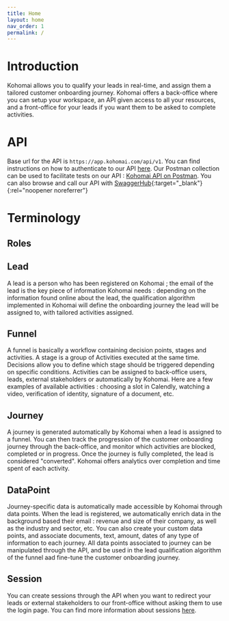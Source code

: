 ```yaml
---
title: Home
layout: home
nav_order: 1
permalink: /
---
```


# Introduction

Kohomai allows you to qualify your leads in real-time, and assign them a tailored customer onboarding journey.
Kohomai offers a back-office where you can setup your workspace, an API given access to all your resources, and a front-office for your leads if you want them to be asked to complete activities.

# API

Base url for the API is ``https://app.kohomai.com/api/v1``.
You can find instructions on how to authenticate to our API [here](/pages/API%20authentication.html).
Our Postman collection can be used to facilitate tests on our API : [Kohomai API on Postman](https://kohomai.postman.co/workspace/Kohomai~79462e29-fc9a-4b2c-8d41-bc662701b9da/collection/19855856-94cfa45e-58ff-4eeb-b1a3-7137759a6e4c?action=share&creator=19855856).
You can also browse and call our API with [SwaggerHub](https://app.swaggerhub.com/apis-docs/Kohomai/api/1.0.0){:target="_blank"}{:rel="noopener noreferrer"}

# Terminology

## Roles

## Lead

A lead is a person who has been registered on Kohomai ; the email of the lead is the key piece of information Kohomai needs : depending on the information found online about the lead, the qualification algorithm implemented in Kohomai will define the onboarding journey the lead will be assigned to, with tailored activities assigned.

## Funnel

A funnel is basically a workflow containing decision points, stages and activities. A stage is a group of Activities executed at the same time. Decisions allow you to define which stage should be triggered depending on specific conditions. Activities can be assigned to back-office users, leads, external stakeholders or automatically by Kohomai. Here are a few examples of available activities : choosing a slot in Calendly, watching a video, verification of identity, signature of a document, etc.

## Journey

A journey is generated automatically by Kohomai when a lead is assigned to a funnel. You can then track the progression of the customer onboarding journey through the back-office, and monitor which activities are blocked, completed or in progress. Once the journey is fully completed, the lead is considered "converted". Kohomai offers analytics over completion and time spent of each activity.

## DataPoint

Journey-specific data is automatically made accessible by Kohomai through data points. When the lead is registered, we automatically enrich data in the background based their email : revenue and size of their company, as well as the industry and sector, etc. You can also create your custom data points, and associate documents, text, amount, dates of any type of information to each journey. All data points associated to journey can be manipulated through the API, and be used in the lead qualification algorithm of the funnel aad fine-tune the customer onboarding journey.

## Session

You can create sessions through the API when you want to redirect your leads or external stakeholders to our front-office without asking them to use the login page. You can find more information about sessions [here](/front-office%20session.html).
